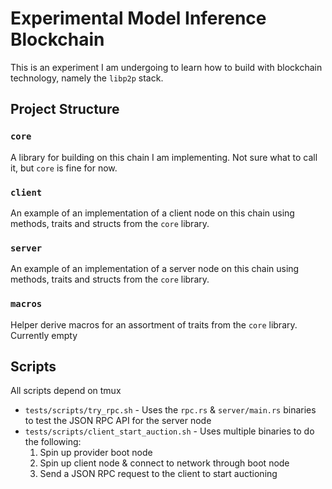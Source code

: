 # Experimental Model Inference Blockchain
This is an experiment I am undergoing to learn how to build with blockchain technology, namely the `libp2p` stack.

## Project Structure
### `core`
A library for building on this chain I am implementing. Not sure what to call it, but `core` is fine for now.
### `client`
An example of an implementation of a client node on this chain using methods, traits and structs from the `core` library.
### `server`
An example of an implementation of a server node on this chain using methods, traits and structs from the `core` library.
### `macros`
Helper derive macros for an assortment of traits from the `core` library. 
Currently empty

## Scripts
All scripts depend on tmux
+ `tests/scripts/try_rpc.sh` - Uses the `rpc.rs` & `server/main.rs` binaries to test the JSON RPC API for the server node
+ `tests/scripts/client_start_auction.sh` - Uses multiple binaries to do the following: 
    1. Spin up provider boot node
    2. Spin up client node & connect to network through boot node
    3. Send a JSON RPC request to the client to start auctioning 

